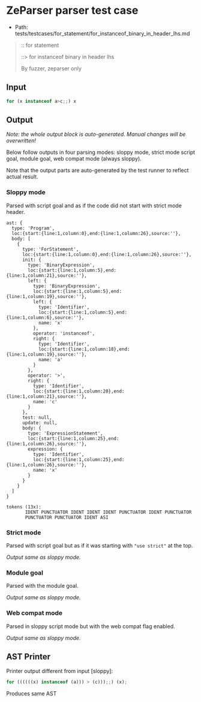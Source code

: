 # ZeParser parser test case

- Path: tests/testcases/for_statement/for_instanceof_binary_in_header_lhs.md

> :: for statement
>
> ::> for instanceof binary in header lhs
>
> By fuzzer, zeparser only


## Input

`````js
for (x instanceof a>c;;) x
`````

## Output

_Note: the whole output block is auto-generated. Manual changes will be overwritten!_

Below follow outputs in four parsing modes: sloppy mode, strict mode script goal, module goal, web compat mode (always sloppy).

Note that the output parts are auto-generated by the test runner to reflect actual result.

### Sloppy mode

Parsed with script goal and as if the code did not start with strict mode header.

`````
ast: {
  type: 'Program',
  loc:{start:{line:1,column:0},end:{line:1,column:26},source:''},
  body: [
    {
      type: 'ForStatement',
      loc:{start:{line:1,column:0},end:{line:1,column:26},source:''},
      init: {
        type: 'BinaryExpression',
        loc:{start:{line:1,column:5},end:{line:1,column:21},source:''},
        left: {
          type: 'BinaryExpression',
          loc:{start:{line:1,column:5},end:{line:1,column:19},source:''},
          left: {
            type: 'Identifier',
            loc:{start:{line:1,column:5},end:{line:1,column:6},source:''},
            name: 'x'
          },
          operator: 'instanceof',
          right: {
            type: 'Identifier',
            loc:{start:{line:1,column:18},end:{line:1,column:19},source:''},
            name: 'a'
          }
        },
        operator: '>',
        right: {
          type: 'Identifier',
          loc:{start:{line:1,column:20},end:{line:1,column:21},source:''},
          name: 'c'
        }
      },
      test: null,
      update: null,
      body: {
        type: 'ExpressionStatement',
        loc:{start:{line:1,column:25},end:{line:1,column:26},source:''},
        expression: {
          type: 'Identifier',
          loc:{start:{line:1,column:25},end:{line:1,column:26},source:''},
          name: 'x'
        }
      }
    }
  ]
}

tokens (13x):
       IDENT PUNCTUATOR IDENT IDENT IDENT PUNCTUATOR IDENT PUNCTUATOR
       PUNCTUATOR PUNCTUATOR IDENT ASI
`````

### Strict mode

Parsed with script goal but as if it was starting with `"use strict"` at the top.

_Output same as sloppy mode._

### Module goal

Parsed with the module goal.

_Output same as sloppy mode._

### Web compat mode

Parsed in sloppy script mode but with the web compat flag enabled.

_Output same as sloppy mode._

## AST Printer

Printer output different from input [sloppy]:

````js
for ((((((x) instanceof (a))) > (c)));;) (x);
````

Produces same AST
